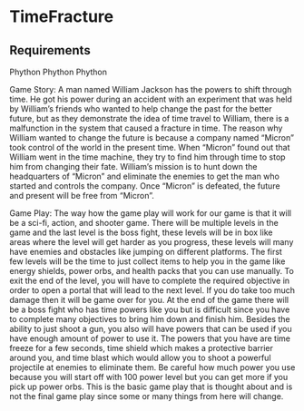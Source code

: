 # TimeFracture

<h2>Requirements</h2>
<a herf="https://www.python.org/downloads/">Phython</a>
<a herf="https://www.lfd.uci.edu/~gohlke/pythonlibs/#pygame">Phython</a>
<a herf="https://www.youtube.com/watch?v=_GikMdhAhv0">Phython</a>
<p>
  Game Story:
  A man named William Jackson has the powers to shift through time. He got his power during an accident with an experiment that was held by William’s friends who wanted to help change the past for the better future, but as they demonstrate the idea of time travel to William, there is a malfunction in the system that caused a fracture in time. The reason why William wanted to change the future is because a company named “Micron” took control of the world in the present time. When “Micron” found out that William went in the time machine, they try to find him through time to stop him from changing their fate. William’s mission is to hunt down the headquarters of “Micron” and eliminate the enemies to get the man who started and controls the company. Once “Micron” is defeated, the future and present will be free from “Micron”.
</p>
<p>
  Game Play:
  The way how the game play will work for our game is that it will be a sci-fi, action, and shooter game. There will be multiple levels in the game and the last level is the boss fight, these levels will be in box like areas where the level will get harder as you progress, these levels will many have enemies and obstacles like jumping on different platforms. The first few levels will be the time to just collect items to help you in the game like energy shields, power orbs, and health packs that you can use manually. To exit the end of the level, you will have to complete the required objective in order to open a portal that will lead to the next level. If you do take too much damage then it will be game over for you. At the end of the game there will be a boss fight who has time powers like you but is difficult since you have to complete many objectives to bring him down and finish him. Besides the ability to just shoot a gun, you also will have powers that can be used if you have enough amount of power to use it. The powers that you have are time freeze for a few seconds, time shield which makes a protective barrier around you, and time blast which would allow you to shoot a powerful projectile at enemies to eliminate them. Be careful how much power you use because you will start off with 100 power level but you can get more if you pick up power orbs. This is the basic game play that is thought about and is not the final game play since some or many things from here will change.
</p>
<img scr="https://github.com/klew3509/TimeFracture/blob/master/Time%20Fracture%20Pic.png">
<img scr="https://github.com/klew3509/TimeFracture/blob/master/gamescreenshot1.png">
<img scr="https://github.com/klew3509/TimeFracture/blob/master/gamescreenshot2.png">
<img scr="https://github.com/klew3509/TimeFracture/blob/master/gamescreenshot3.png">
<img scr="https://github.com/klew3509/TimeFracture/blob/master/gamescreenshot4.png">
